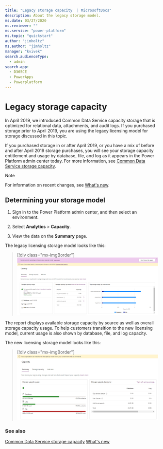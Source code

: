 ```yaml
---
title: "Legacy storage capacity  | MicrosoftDocs"
description: About the legacy storage model.
ms.date: 03/27/2020
ms.reviewer: ""
ms.service: "power-platform"
ms.topic: "quickstart"
author: "jimholtz"
ms.author: "jimholtz"
manager: "kvivek"
search.audienceType: 
  - admin
search.app: 
  - D365CE
  - PowerApps
  - Powerplatform
---
```

# Legacy storage capacity

In April 2019, we introduced Common Data Service capacity storage that is optimized for relational data, attachments, and audit logs. If you purchased storage prior to April 2019, you are using the legacy licensing model for storage discussed in this topic.

If you purchased storage in or after April 2019, or you have a mix of before and after April 2019 storage purchases, you will see your storage capacity entitlement and usage by database, file, and log as it appears in the Power Platform admin center today. For more information, see [Common Data Service storage capacity](capacity-storage.md).

> [!NOTE]
> For information on recent changes, see [What's new](whats-new.md).

## Determining your storage model

1. Sign in to the Power Platform admin center, and then select an environment. 

2. Select **Analytics** > **Capacity**.

3. View the data on the **Summary** page.

The legacy licensing storage model looks like this:

> [!div class="mx-imgBorder"] 
> ![](media/capacity-old-license-model.png "Legacy licensing storage model")

The report displays available storage capacity by source as well as overall storage capacity usage. To help customers transition to the new licensing model, current usage is also shown by database, file, and log capacity. 

The new licensing storage model looks like this:

> [!div class="mx-imgBorder"] 
> ![](media/capacity-new-license-model.png "New licensing storage model")

### See also
[Common Data Service storage capacity](capacity-storage.md)
[What's new](whats-new.md)


